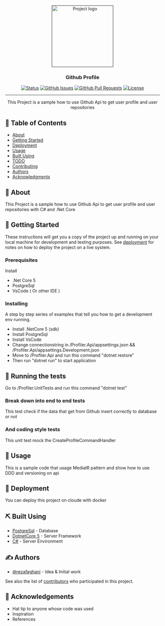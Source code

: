 <p align="center">
  <a href="" rel="noopener">
 <img width=200px height=200px src="https://i.imgur.com/6wj0hh6.jpg" alt="Project logo"></a>
</p>

<h3 align="center">Github Profile</h3>

<div align="center">

[![Status](https://img.shields.io/badge/status-active-success.svg)]()
[![GitHub Issues](https://img.shields.io/github/issues/kylelobo/The-Documentation-Compendium.svg)](https://github.com/kylelobo/The-Documentation-Compendium/issues)
[![GitHub Pull Requests](https://img.shields.io/github/issues-pr/kylelobo/The-Documentation-Compendium.svg)](https://github.com/kylelobo/The-Documentation-Compendium/pulls)
[![License](https://img.shields.io/badge/license-MIT-blue.svg)](/LICENSE)

</div>

---

<p align="center"> This Project is a sample how to use Github Api to get user profile and user repositories
    <br> 
</p>

## 📝 Table of Contents

- [About](#about)
- [Getting Started](#getting_started)
- [Deployment](#deployment)
- [Usage](#usage)
- [Built Using](#built_using)
- [TODO](../TODO.md)
- [Contributing](../CONTRIBUTING.md)
- [Authors](#authors)
- [Acknowledgments](#acknowledgement)

## 🧐 About <a name = "about"></a>

This Project is a sample how to use Github Api to get user profile and user repositories with C# and .Net Core 

## 🏁 Getting Started <a name = "getting_started"></a>

These instructions will get you a copy of the project up and running on your local machine for development and testing purposes. See [deployment](#deployment) for notes on how to deploy the project on a live system.

### Prerequisites


Install 
- .Net Core 5 
- PostgreSql
- VsCode  ( Or other IDE )


### Installing

A step by step series of examples that tell you how to get a development env running.

- Install .NetCore 5 (sdk)
- Install PostgreSql
- Install VsCode
- Change connectionstring in /Profiler.Api/appsettings.json && /Profiler.Api/appsettings.Development.json
- Move to /Profiler.Api and run this command "dotnet restore"
- Then run "dotnet run" to start application

## 🔧 Running the tests <a name = "tests"></a>

Go to /Profiler.UnitTests and run this command "dotnet test"
### Break down into end to end tests

This test check if the data that get from Github insert correctly to database or not

### And coding style tests

This unit test mock the CreateProfileCommandHandler

## 🎈 Usage <a name="usage"></a>

This is a sample code that usage MediatR pattern and show how to use DDD and versioning on api

## 🚀 Deployment <a name = "deployment"></a>

You can deploy this project on cloude with docker

## ⛏️ Built Using <a name = "built_using"></a>

- [PostgreSql](https://www.postgresql.org/) - Database
- [DotnetCore 5](https://dotnet.microsoft.com/download/) - Server Framework
- [C#](https://docs.microsoft.com/en-us/dotnet/csharp/) - Server Environment

## ✍️ Authors <a name = "authors"></a>

- [@rezafaghani](https://github.com/rezafaghani) - Idea & Initial work

See also the list of [contributors](https://github.com/rezafaghani/GithubProfiler/graphs/contributors) who participated in this project.

## 🎉 Acknowledgements <a name = "acknowledgement"></a>

- Hat tip to anyone whose code was used
- Inspiration
- References

